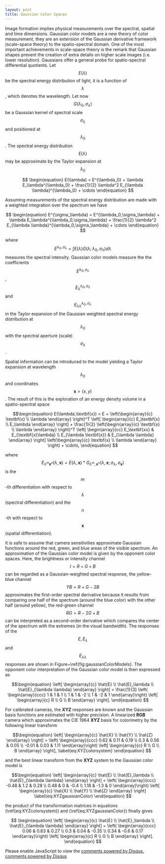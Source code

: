 ```yaml
---
layout: post
title: Gaussian Color Spaces
---
```


Image formation implies physical measurements over the spectral, spatial and time dimensions. Gaussian color models are a new theory of color measurement, they are an extension of the Gaussian derivative framework (scale-space theory) to the spatio-spectral domain. One of the most important achievements in scale-space theory is the remark that Gaussian shapes prevent the creation of extra details on higher scale images (i.e. lower resolution). Gaussians offer a general probe for spatio-spectral differential quotients. Let $$E(\lambda)$$ be the spectral energy distribution of light, it is a function of $$\lambda$$, which denotes the wavelength. Let now $$G(\lambda_0,\sigma_\lambda)$$ be a Gaussian kernel of spectral scale $$\sigma_\lambda$$ and positioned at $$\lambda_0$$. The spectral energy distribution $$E(\lambda)$$ may be approximate by the Taylor expansion at $$\lambda_0$$

$$
\begin{equation}
    E(\lambda) = E^{\lambda_0} + \lambda E_\lambda^{\lambda_0} + \frac{1}{2} \lambda^2 E_{\lambda \lambda}^{\lambda_0} + \cdots
\end{equation}
$$

Assuming measurements of the spectral energy distribution are made with a weighted integration over the spectrum we have

$$
\begin{equation}
    E^{\sigma_\lambda} = E^{\lambda_0,\sigma_\lambda} + \lambda E_\lambda^{\lambda_0,\sigma_\lambda} + \frac{1}{2} \lambda^2 E_{\lambda \lambda}^{\lambda_0,\sigma_\lambda} + \cdots
\end{equation}
$$

where $$E^{\lambda_0,\sigma_\lambda} = \int E(\lambda) G(\lambda;\lambda_0,\sigma_\lambda)d\lambda$$ measures the spectral intensity. Gaussian color models measure the the coefficients $$E^{\lambda_0,\sigma_\lambda}$$,$$E_\lambda^{\lambda_0,\sigma_\lambda}$$ and $$E_{\lambda \lambda}^{\lambda_0,\sigma_\lambda}$$ in the Taylor expansion of the Gaussian weighted spectral energy distribution at $$\lambda_0$$ with the spectral aperture (scale) $$\sigma_\lambda$$.

Spatial information can be introduced to the model yielding a Taylor expansion at wavelength $$\lambda_0$$ and coordinates $$\textbf{x}=(x,y)$$. The result of this is the exploration of an energy density volume in a spatio-spectral space

$$\begin{equation}
    E(\lambda,\textbf{x}) = E + \left(\begin{array}{c} \textbf{x} \\ \lambda \end{array} \right)^T \left[ \begin{array}{c} E_\textbf{x} \\ E_\lambda \end{array} \right] + \frac{1}{2} \left(\begin{array}{c} \textbf{x} \\ \lambda \end{array} \right)^T \left[ \begin{array}{cc} E_\textbf{xx} & E_{\textbf{x}\lambda} \\ E_{\lambda \textbf{x}} & E_{\lambda \lambda} \end{array} \right] \left(\begin{array}{c} \textbf{x} \\ \lambda \end{array} \right) + \cdots,
\end{equation}
$$

where $$E_{\lambda^m \textbf{x}^n}(\lambda,\textbf{x}) = E(\lambda,\textbf{x}) * G_{\lambda^m,\textbf{x}^n}(\lambda,\textbf{x};\sigma_\lambda,\sigma_\textbf{x})$$ is the $$m$$-th differentiation with respect to $$\lambda$$ (spectral differentiation) and the $$n$$-th with respect to $$\textbf{x}$$ (spatial differentiation).

<!--  \begin{figure}[tb]
    \begin{center}
        \includegraphics[height=0.20\textheight]{./figures/gaussianColorsModels.pdf}
    \end{center}
    \caption{Gaussian color model spectral derivative responses $$E,E_\lambda$$ and $$E_{\lambda \lambda}$$.}
    \label{fig:gaussianColorModels}
\end{figure} -->

It is safe to assume that camera sensitivities approximate Gaussian functions around the red, green, and blue areas of the visible spectrum. An approximation of the Gaussian color model is given by the opponent color spaces. Here, the brightness or intensity channel $$I = R+G+B$$ can be regarded as a Gaussian-weighted spectral response, the yellow-blue channel $$YB=R+G-2B$$ approximates the first-order spectral derivative because it results from comparing one half of the spectrum (around the blue color) with the other half (around yellow), the red-green channel $$RG=R-2G+B$$ can be interpreted as a second-order derivative which compares the center of the spectrum with the extremes (in the visual bandwidth). The responses of the $$E,E_\lambda$$ and $$E_{\lambda \lambda}$$ responses are shown in Figure~\ref{fig:gaussianColorModels}. The opponent color interpretation of the Gaussian color model is then expressed as

$$\begin{equation}
    \left[ \begin{array}{c}
        \hat{E} \\
        \hat{E}_\lambda \\
         \hat{E}_{\lambda \lambda} 
    \end{array} \right] = \frac{1}{3} \left( \begin{array}{ccc} 
        1 & 1 & 1 \\
        1 & 1 & -2 \\
        1 & -2 & 1 
    \end{array}\right) \left[ \begin{array}{c}  R \\ G \\ B \end{array} \right].
\end{equation}
$$

For calibrated cameras, the **XYZ** responses are known and the Gaussian basis functions are estimated with higher precision. A linearized **RGB** camera which approximates the CIE 1964 **XYZ** basis for colorimetry by the following linear transform

$$\begin{equation}
    \left[ \begin{array}{c}
        \hat{X} \\
        \hat{Y} \\
         \hat{Z} 
    \end{array} \right] = \left( \begin{array}{ccc} 
        0.62 & 0.11 & 0.19 \\
        0.3 & 0.56 & 0.05 \\
        -0.01 & 0.03 & 1.11 
    \end{array}\right) \left[ \begin{array}{c}  R \\ G \\ B \end{array} \right],
    \label{eq:XYZcolorsystem}
\end{equation}
$$

and the best linear transform from the **XYZ** system to the Gaussian color model is

$$\begin{equation}
    \left[ \begin{array}{c}
        \hat{E} \\
        \hat{E}_\lambda \\
         \hat{E}_{\lambda \lambda} 
    \end{array} \right] = \left( \begin{array}{ccc} 
        -0.48 & 1.2 & 0.28 \\
        0.48 & 0 & -0.4 \\
        1.18 & -1.3 & 0 
    \end{array}\right) \left[ \begin{array}{c}  \hat{X} \\ \hat{Y} \\ \hat{Z} \end{array} \right]
    \label{eq:XYZgaussianColor}
\end{equation}
$$

the product of the transformation matrices in equations (\ref{eq:XYZcolorsystem}) and (\ref{eq:XYZgaussianColor}) finally gives

$$
\begin{equation}
    \left[ \begin{array}{c}
        \hat{E} \\
        \hat{E}_\lambda \\
         \hat{E}_{\lambda \lambda} 
    \end{array} \right] = \left( \begin{array}{ccc} 
        0.06 & 0.63 & 0.27 \\
        0.3 & 0.04 & -0.35 \\
        0.34 & -0.6 & 0.17 
    \end{array}\right) \left[ \begin{array}{c}  R \\ G \\ B \end{array} \right].
\end{equation}
$$

<div id="disqus_thread"></div>
<script type="text/javascript">
  /* * * CONFIGURATION VARIABLES: EDIT BEFORE PASTING INTO YOUR WEBPAGE * * */
  var disqus_shortname = 'andresromeromier'; // required: replace example with your forum shortname

  /* * * DON'T EDIT BELOW THIS LINE * * */
  (function() {
      var dsq = document.createElement('script'); dsq.type = 'text/javascript'; dsq.async = true;
      dsq.src = '//' + disqus_shortname + '.disqus.com/embed.js';
      (document.getElementsByTagName('head')[0] || document.getElementsByTagName('body')[0]).appendChild(dsq);
  })();
</script>
<noscript>Please enable JavaScript to view the <a href="http://disqus.com/?ref_noscript">comments powered by Disqus.</a></noscript>
<a href="http://disqus.com" class="dsq-brlink">comments powered by <span class="logo-disqus">Disqus</span></a>    